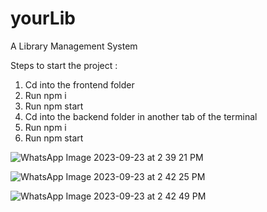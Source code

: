 # yourLib
A Library Management System

Steps to start the project :
1.  Cd into the frontend folder
2.  Run npm i
3.  Run npm start
4.  Cd into the backend folder in another tab of the terminal
5.  Run npm i
6.  Run npm start

   
![WhatsApp Image 2023-09-23 at 2 39 21 PM](https://github.com/suhani-17/yourLib/assets/88501411/dcc88cee-a6a0-4f53-8b35-3d048223fd95)


![WhatsApp Image 2023-09-23 at 2 42 25 PM](https://github.com/suhani-17/yourLib/assets/88501411/182d6821-7b89-4ae9-b7db-dd03ea1a0ffa)


![WhatsApp Image 2023-09-23 at 2 42 49 PM](https://github.com/suhani-17/yourLib/assets/88501411/28212433-b412-441e-96c0-8ec1323764a5)

